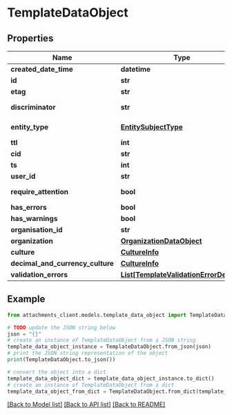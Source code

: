 # TemplateDataObject


## Properties

Name | Type | Description | Notes
------------ | ------------- | ------------- | -------------
**created_date_time** | **datetime** |  | [optional] 
**id** | **str** |  | [optional] 
**etag** | **str** |  | [optional] 
**discriminator** | **str** |  | [optional] [readonly] 
**entity_type** | [**EntitySubjectType**](EntitySubjectType.md) |  | [optional] [readonly] 
**ttl** | **int** |  | [optional] 
**cid** | **str** |  | [optional] 
**ts** | **int** |  | [optional] 
**user_id** | **str** |  | [optional] 
**require_attention** | **bool** |  | [optional] [readonly] 
**has_errors** | **bool** |  | [optional] 
**has_warnings** | **bool** |  | [optional] 
**organisation_id** | **str** |  | [optional] 
**organization** | [**OrganizationDataObject**](OrganizationDataObject.md) |  | [optional] 
**culture** | [**CultureInfo**](CultureInfo.md) |  | [optional] 
**decimal_and_currency_culture** | [**CultureInfo**](CultureInfo.md) |  | [optional] 
**validation_errors** | [**List[TemplateValidationErrorDetails]**](TemplateValidationErrorDetails.md) |  | [optional] 

## Example

```python
from attachments_client.models.template_data_object import TemplateDataObject

# TODO update the JSON string below
json = "{}"
# create an instance of TemplateDataObject from a JSON string
template_data_object_instance = TemplateDataObject.from_json(json)
# print the JSON string representation of the object
print(TemplateDataObject.to_json())

# convert the object into a dict
template_data_object_dict = template_data_object_instance.to_dict()
# create an instance of TemplateDataObject from a dict
template_data_object_from_dict = TemplateDataObject.from_dict(template_data_object_dict)
```
[[Back to Model list]](../README.md#documentation-for-models) [[Back to API list]](../README.md#documentation-for-api-endpoints) [[Back to README]](../README.md)


